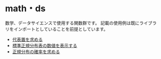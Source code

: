 # math・ds
数学、データサイエンスで使用する関数群です。
記載の使用例は既にライブラリをインポートとしていることを前提としています。
- [代表置を求める](statistics)
- [標準正規分布表の数値を表示する](normal_table)
- [正規分布の確率を求める](normal_distribution)